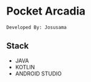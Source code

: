 #  Pocket Arcadia

    Developed By: Josusama

## Stack
    
   * JAVA
   * KOTLIN
   * ANDROID STUDIO

